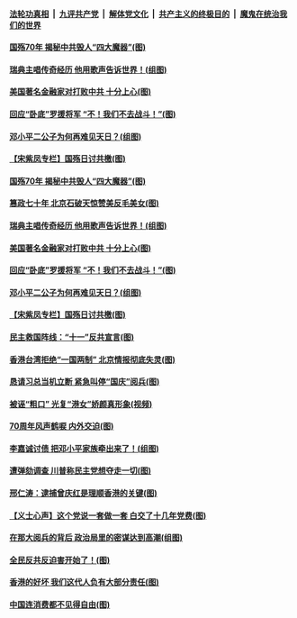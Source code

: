 ####  [法轮功真相](../../../../basic/blob/master/README.md?t=10021900) &nbsp;|&nbsp; [九评共产党](../../../../9ping.md/blob/master/README.md?t=10021900) &nbsp;|&nbsp; [解体党文化](../../../../jtdwh.md/blob/master/README.md?t=10021900)  &nbsp;|&nbsp; [共产主义的终极目的](../../../../gczydzjmd.md/blob/master/README.md?t=10021900) &nbsp;|&nbsp; [魔鬼在统治我们的世界](../../../../mgztzwmdsj.md/blob/master/README.md?t=10021900) 

#### [国殇70年 揭秘中共毁人“四大魔器”(图)](../pages/p4/909153.md?t=10021900) 

#### [瑞典主唱传奇经历 他用歌声告诉世界！(组图)](../pages/p4/909159.md?t=10021900) 

#### [美国著名金融家对打败中共 十分上心(图)](../pages/p4/909158.md?t=10021900) 

#### [回应“卧底”罗援将军 “不！我们不去战斗！”(图)](../pages/p4/909156.md?t=10021900) 

#### [邓小平二公子为何再难见天日？(组图)](../pages/p4/909150.md?t=10021900) 

#### [【宋紫凤专栏】国殇日讨共檄(图)](../pages/p4/909076.md?t=10021900) 

#### [国殇70年 揭秘中共毁人“四大魔器”(图)](../pages/p4/909153.md?t=10021900) 

#### [篡政七十年 北京石破天惊赞美反毛美女(图)](../pages/p4/909163.md?t=10021900) 

#### [瑞典主唱传奇经历 他用歌声告诉世界！(组图)](../pages/p4/909159.md?t=10021900) 

#### [美国著名金融家对打败中共 十分上心(图)](../pages/p4/909158.md?t=10021900) 

#### [回应“卧底”罗援将军 “不！我们不去战斗！”(图)](../pages/p4/909156.md?t=10021900) 

#### [邓小平二公子为何再难见天日？(组图)](../pages/p4/909150.md?t=10021900) 

#### [【宋紫凤专栏】国殇日讨共檄(图)](../pages/p4/909076.md?t=10021900) 

#### [民主救国阵线：“十一”反共宣言(图)](../pages/p4/909094.md?t=10021900) 

#### [香港台湾拒绝“一国两制” 北京情报彻底失灵(图)](../pages/p4/909062.md?t=10021900) 

#### [恳请习总当机立断 紧急叫停“国庆”阅兵(图)](../pages/p4/909061.md?t=10021900) 

#### [被诬“粗口” 光复“港女”娇颜真形象(视频)](../pages/p4/909060.md?t=10021900) 

#### [70周年风声鹤唳 内外交迫(图)](../pages/p4/909057.md?t=10021900) 

#### [李嘉诚讨债 把邓小平家族牵出来了！(组图)](../pages/p4/909056.md?t=10021900) 

#### [遭弹劾调查 川普称民主党想夺走一切(图)](../pages/p4/909054.md?t=10021900) 

#### [邢仁涛：逮捕曾庆红是理顺香港的关键(图)](../pages/p4/909051.md?t=10021900) 

#### [【义士心声】这个党说一套做一套 白交了十几年党费(图)](../pages/p4/908388.md?t=10021900) 

#### [在那大阅兵的背后 政治局里的密谋达到高潮(组图)](../pages/p4/908942.md?t=10021900) 

#### [全民反共反迫害开始了！(图)](../pages/p4/908954.md?t=10021900) 

#### [香港的好坏 我们这代人负有大部分责任(图)](../pages/p4/908949.md?t=10021900) 

#### [中国连消费都不见得自由(图)](../pages/p4/908926.md?t=10021900) 

